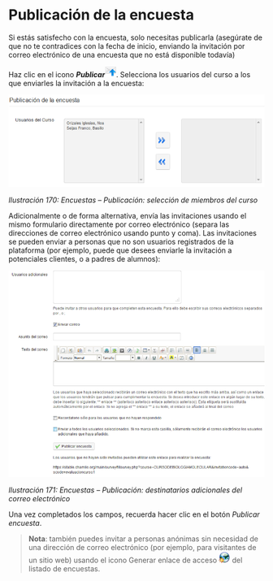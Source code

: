 # Publicación de la encuesta

Si estás satisfecho con la encuesta, solo necesitas publicarla \(asegúrate de que no te contradices con la fecha de inicio, enviando la invitación por correo electrónico de una encuesta que no está disponible todavía\)

Haz clic en el icono _**Publicar**_![](../../.gitbook/assets/graphics293%20%284%29.png). Selecciona los usuarios del curso a los que enviarles la invitación a la encuesta:

![](../../.gitbook/assets/images226%20%284%29.png)

_Ilustración 170: Encuestas – Publicación: selección de miembros del curso_

Adicionalmente o de forma alternativa, envía las invitaciones usando el mismo formulario directamente por correo electrónico \(separa las direcciones de correo electrónico usando punto y coma\). Las invitaciones se pueden enviar a personas que no son usuarios registrados de la plataforma \(por ejemplo, puede que desees enviarle la invitación a potenciales clientes, o a padres de alumnos\):

![](../../.gitbook/assets/graphics296%20%284%29.png)

_Ilustración 171: Encuestas – Publicación: destinatarios adicionales del correo electrónico_

Una vez completados los campos, recuerda hacer clic en el botón _Publicar encuesta_.

> **Nota**: también puedes invitar a personas anónimas sin necesidad de una dirección de correo electrónico \(por ejemplo, para visitantes de un sitio web\) usando el icono Generar enlace de acceso ![](../../.gitbook/assets/graphics294%20%284%29.png) del listado de encuestas.

